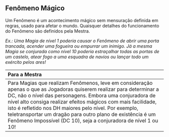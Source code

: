 ## **Fenômeno Mágico**

Um Fenômeno é um acontecimento mágico sem mensuração definida em regras, usado para afetar o mundo. Quaisquer detalhes do funcionamento do Fenômeno são definidos pela Mestra.

*Ex.: Uma Magia de nível 1 poderia causar o Fenômeno de abrir uma porta trancada, acender uma fogueira ou empurrar um inimigo. Já a mesma Magia se conjurada como nível 10 poderia estraçalhar todas as portas de um castelo, atear fogo a uma esquadra de navios ou lançar todo um exército pelos ares\!*

| Para a Mestra |
| :---- |
| Para Magias que realizam Fenômenos, leve em consideração apenas o que as Jogadoras quiserem realizar para determinar a DC, não o nível das personagens. Embora uma conjuradora de nível alto consiga realizar efeitos mágicos com mais facilidade, isto é refletido nos DH maiores pelo nível. Por exemplo, teletransportar um dragão para outro plano de existência é um Fenômeno Impossível (DC 10), seja a conjuradora de nível 1 ou 10\! |

